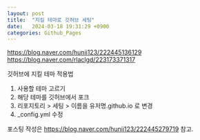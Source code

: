 ```yaml
---
layout: post
title:  "지킬 테마로 깃허브 세팅"
date:   2024-03-18 19:31:29 +0900
categories: Github_Pages
---
```


https://blog.naver.com/hunii123/222445136129  
https://blog.naver.com/rlaclgd/223173371317


깃허브에 지킬 테마 적용법
1. 사용할 테마 고르기
2. 해당 테마를 깃허브에서 포크
3. 리포지토리 > 세팅 > 이름을 유저명.github.io 로 변경
4. _config.yml 수정

포스팅 작성은 https://blog.naver.com/hunii123/222445279719 참고.
